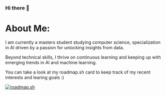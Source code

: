 ### Hi there 👋

<!--
**claudiafarkas/claudiafarkas** is a ✨ _special_ ✨ repository because its `README.md` (this file) appears on your GitHub profile.

Here are some ideas to get you started:

- 🔭 I’m currently working on ...
- 🌱 I’m currently learning ...
- 👯 I’m looking to collaborate on ...
- 🤔 I’m looking for help with ...
- 💬 Ask me about ...
- 📫 How to reach me: ...
- 😄 Pronouns: ...
- ⚡ Fun fact: ...
-->

# About Me:
I am currently a masters student studying computer science, specialization in AI driven by a passion for unlocking insights from data.

Beyond technical skills, I thrive on continuous learning and keeping up with emerging trends in AI and machine learning. 

You can take a look at my roadmap.sh card to keep track of my recent interests and learing goals :)


[![roadmap.sh](https://roadmap.sh/card/tall/673bc98f39f50dbedc4c63cf?variant=dark)](https://roadmap.sh)

<!-- Proudly created with GPRM ( https://gprm.itsvg.in ) -->

